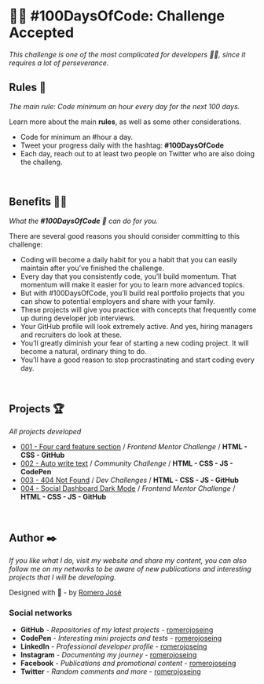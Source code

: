 # 🐱‍👤 #100DaysOfCode: Challenge Accepted

_This challenge is one of the most complicated for developers 👨‍💻, since it requires a lot of perseverance._

## Rules 📐

_The main rule: Code minimum an hour every day for the next 100 days._

Learn more about the main **rules**, as well as some other considerations.

* Code for minimum an #hour a day.
* Tweet your progress daily with the hashtag: **#100DaysOfCode**
* Each day, reach out to at least two people on Twitter who are also doing the challeng.

<br>

## Benefits 🐱‍🏍

_What the **#100DaysOfCode** 💪 can do for you._

There are several good reasons you should consider committing to this challenge:

* Coding will become a daily habit for you a habit that you can easily maintain after you’ve finished the challenge.
* Every day that you consistently code, you’ll build momentum. That momentum will make it easier for you to learn more advanced topics.
* But with #100DaysOfCode, you’ll build real portfolio projects that you can show to potential employers and share with your family.
* These projects will give you practice with concepts that frequently come up during developer job interviews.
* Your GitHub profile will look extremely active. And yes, hiring managers and recruiters do look at these.
* You’ll greatly diminish your fear of starting a new coding project. It will become a natural, ordinary thing to do.
* You’ll have a good reason to stop procrastinating and start coding every day.

<br>

## Projects 🏆

_All projects developed_

* [001 - Four card feature section](https://github.com/romerojoseing/challenge-cards-section) / *Frontend Mentor Challenge* / **HTML - CSS - GitHub**
* [002 - Auto write text](https://codepen.io/romerojoseing/pen/xxVNrVy) / *Community Challenge* / **HTML - CSS - JS - CodePen**
* [003 - 404 Not Found](https://github.com/romerojoseing/challenge-404-Not-Found) / *Dev Challenges* / **HTML - CSS - JS - GitHub**
* [004 - Social Dashboard Dark Mode](https://github.com/romerojoseing/social-dashboard) / *Frontend Mentor Challenge* / **HTML - CSS - JS - GitHub**


<br>

## Author ✒️

_If you like what I do, visit my website and share my content, you can also follow me on my networks to be aware of new publications and interesting projects that I will be developing._

Designed with 💖 - by [Romero José](https://romerojose.com/)

### Social networks

* **GitHub** - *Repositories of my latest projects* - [romerojoseing](https://github.com/romerojoseing)
* **CodePen** - *Interesting mini projects and tests* - [romerojoseing](https://codepen.io/romerojoseing)
* **LinkedIn** - *Professional developer profile* - [romerojoseing](https://www.linkedin.com/in/romerojoseing/)
* **Instagram** - *Documenting my journey* - [romerojoseing](https://www.instagram.com/romerojoseing/)
* **Facebook** - *Publications and promotional content* - [romerojoseing](https://www.facebook.com/romerojoseing)
* **Twitter** - *Random comments and more* - [romerojoseing](https://twitter.com/romerojoseing)